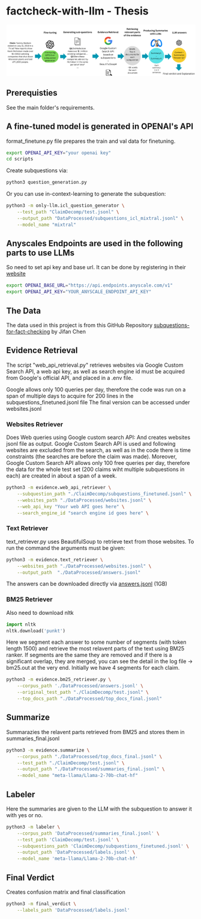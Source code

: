 # factcheck-with-llm - Thesis

![Pipeline with Web Retrieval](factcheck.png?raw=true "Pipeline")

## Prerequisties

See the main folder's requirements.

## A fine-tuned model is generated in OPENAI's API

format_finetune.py file prepares the train and val data for finetuning.

```bash
export OPENAI_API_KEY="your openai key"
cd scripts
```

Create subquestions via:

```bash
python3 question_generation.py
```

Or you can use in-context-learning to generate the subquestion:

```bash
python3 -m only-llm.icl_question_generator \
    --test_path "ClaimDecomp/test.jsonl" \
    --output_path "DataProcessed/subquestions_icl_mixtral.jsonl" \
    --model_name "mixtral"
```

## Anyscales Endpoints are used in the following parts to use LLMs

So need to set api key and base url. It can be done by registering in their [website](https://www.anyscale.com)

```bash
export OPENAI_BASE_URL="https://api.endpoints.anyscale.com/v1"
export OPENAI_API_KEY="YOUR_ANYSCALE_ENDPOINT_API_KEY"
```

## The Data

The data used in this project is from this GitHub Repository [subquestions-for-fact-checking](https://github.com/jifan-chen/subquestions-for-fact-checking) by Jifan Chen

## Evidence Retrieval

The script "web_api_retrieval.py" retrieves websites via Google Custom Search API, a web api key, as well as search engine id must be acquired from Google's official API, and placed in a .env file.

Google allows only 100 queries per day, therefore the code was run on a span of multiple days to acquire for 200 lines in the subquestions_finetuned.jsonl file
The final version can be accessed under websites.jsonl

### Websites Retriever

Does Web queries using Google custom search API:
And creates websites jsonl file as output.
Google Custom Search API is used and following websites are excluded from the search, as well as in the code
there is time constraints (the searches are before the claim was made). Moreover, Google Custom Search API allows only 100 free queries per day, therefore the data for the whole test set (200 claims wiht multiple subquestions in each) are created in about a span of a week.

```bash
python3 -m evidence.web_api_retriever \
    --subquestion_path "./ClaimDecomp/subquestions_finetuned.jsonl" \
    --websites_path "./DataProcessed/websites.jsonl" \
    --web_api_key "Your web API goes here" \
    --search_engine_id "search engine id goes here" \
```

### Text Retriever

text_retriever.py uses BeautifulSoup to retrieve text from those websites. To run the command the arguments must be given:

```bash
python3 -m evidence.text_retriever \
    --websites_path "./DataProcessed/websites.jsonl" \
    --output_path  "./DataProcessed/answers.jsonl"
```

The answers can be downloaded directly via [answers.jsonl](https://drive.google.com/file/d/1hyPoPh_fHpX23tH09O2w_uDrkz3GL79A/view?usp=share_link) (1GB)

### BM25 Retriever

Also need to download nltk

```python
import nltk
nltk.download('punkt')
```

Here we segment each answer to some number of segments (with token length 1500) and retrieve the most relavent parts of the text using BM25 ranker. If segments are the same they are removed and if there is a significant overlap, they are merged, you can see the detail in the log file -> bm25.out at the very end. Initially we have 4 segments for each claim.

```bash
python3 -m evidence.bm25_retriever.py \
    --corpus_path './DataProcessed/answers.jsonl' \
    --original_test_path "./ClaimDecomp/test.jsonl" \
    --top_docs_path "./DataProcessed/top_docs_final.jsonl"
```

## Summarize

Summarazies the relavent parts retrieved from BM25 and stores them in summaries_final.jsonl

```bash
python3 -m evidence.summarize \
    --corpus_path "./DataProcessed/top_docs_final.jsonl" \
    --test_path "./ClaimDecomp/test.jsonl" \
    --output_path "./DataProcessed/summaries_final.jsonl" \
    --model_name "meta-llama/Llama-2-70b-chat-hf"
```

## Labeler

Here the summaries are given to the LLM with the subquestion to answer it with yes or no.

```bash
python3 -m labeler \
    --corpus_path 'DataProcessed/summaries_final.jsonl' \
    --test_path 'ClaimDecomp/test.jsonl' \
    --subquestions_path 'ClaimDecomp/subquestions_finetuned.jsonl' \
    --output_path 'DataProcessed/labels.jsonl' \
    --model_name 'meta-llama/Llama-2-70b-chat-hf' 
```

## Final Verdict

Creates confusion matrix and final classification

```bash
python3 -m final_verdict \
    --labels_path 'DataProcessed/labels.jsonl'
```
